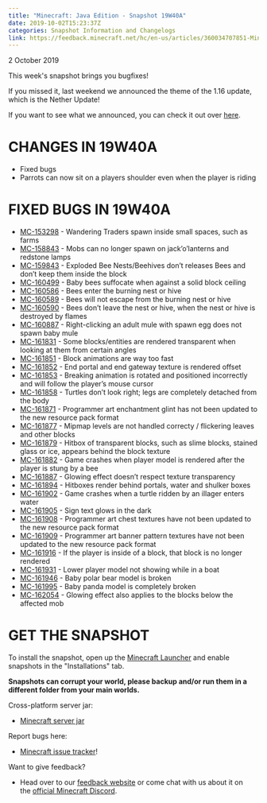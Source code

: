 ```yaml
---
title: "Minecraft: Java Edition - Snapshot 19W40A"
date: 2019-10-02T15:23:37Z
categories: Snapshot Information and Changelogs
link: https://feedback.minecraft.net/hc/en-us/articles/360034707851-Minecraft-Java-Edition-Snapshot-19W40A
---
```


2 October 2019

This week's snapshot brings you bugfixes!

If you missed it, last weekend we announced the theme of the 1.16 update, which is the Nether Update!

If you want to see what we announced, you can check it out over [here](https://youtu.be/leBJrc15yno).

# CHANGES IN 19W40A

- Fixed bugs
- Parrots can now sit on a players shoulder even when the player is riding

# FIXED BUGS IN 19W40A

- [MC-153298](https://bugs.mojang.com/browse/MC-153298) - Wandering Traders spawn inside small spaces, such as farms
- [MC-158843](https://bugs.mojang.com/browse/MC-158843) - Mobs can no longer spawn on jack’o’lanterns and redstone lamps
- [MC-159843](https://bugs.mojang.com/browse/MC-159843) - Exploded Bee Nests/Beehives don’t releases Bees and don’t keep them inside the block
- [MC-160499](https://bugs.mojang.com/browse/MC-160499) - Baby bees suffocate when against a solid block ceiling
- [MC-160586](https://bugs.mojang.com/browse/MC-160586) - Bees enter the burning nest or hive
- [MC-160589](https://bugs.mojang.com/browse/MC-160589) - Bees will not escape from the burning nest or hive
- [MC-160590](https://bugs.mojang.com/browse/MC-160590) - Bees don’t leave the nest or hive, when the nest or hive is destroyed by flames
- [MC-160887](https://bugs.mojang.com/browse/MC-160887) - Right-clicking an adult mule with spawn egg does not spawn baby mule
- [MC-161831](https://bugs.mojang.com/browse/MC-161831) - Some blocks/entities are rendered transparent when looking at them from certain angles
- [MC-161851](https://bugs.mojang.com/browse/MC-161851) - Block animations are way too fast
- [MC-161852](https://bugs.mojang.com/browse/MC-161852) - End portal and end gateway texture is rendered offset
- [MC-161853](https://bugs.mojang.com/browse/MC-161853) - Breaking animation is rotated and positioned incorrectly and will follow the player’s mouse cursor
- [MC-161858](https://bugs.mojang.com/browse/MC-161858) - Turtles don’t look right; legs are completely detached from the body
- [MC-161871](https://bugs.mojang.com/browse/MC-161871) - Programmer art enchantment glint has not been updated to the new resource pack format
- [MC-161877](https://bugs.mojang.com/browse/MC-161877) - Mipmap levels are not handled correcty / flickering leaves and other blocks
- [MC-161879](https://bugs.mojang.com/browse/MC-161879) - Hitbox of transparent blocks, such as slime blocks, stained glass or ice, appears behind the block texture
- [MC-161882](https://bugs.mojang.com/browse/MC-161882) - Game crashes when player model is rendered after the player is stung by a bee
- [MC-161887](https://bugs.mojang.com/browse/MC-161887) - Glowing effect doesn’t respect texture transparency
- [MC-161894](https://bugs.mojang.com/browse/MC-161894) - Hitboxes render behind portals, water and shulker boxes
- [MC-161902](https://bugs.mojang.com/browse/MC-161902) - Game crashes when a turtle ridden by an illager enters water
- [MC-161905](https://bugs.mojang.com/browse/MC-161905) - Sign text glows in the dark
- [MC-161908](https://bugs.mojang.com/browse/MC-161908) - Programmer art chest textures have not been updated to the new resource pack format
- [MC-161909](https://bugs.mojang.com/browse/MC-161909) - Programmer art banner pattern textures have not been updated to the new resource pack format
- [MC-161916](https://bugs.mojang.com/browse/MC-161916) - If the player is inside of a block, that block is no longer rendered
- [MC-161931](https://bugs.mojang.com/browse/MC-161931) - Lower player model not showing while in a boat
- [MC-161946](https://bugs.mojang.com/browse/MC-161946) - Baby polar bear model is broken
- [MC-161995](https://bugs.mojang.com/browse/MC-161995) - Baby panda model is completely broken
- [MC-162054](https://bugs.mojang.com/browse/MC-162054) - Glowing effect also applies to the blocks below the affected mob

# GET THE SNAPSHOT

To install the snapshot, open up the [Minecraft Launcher](https://www.minecraft.net/download.html) and enable snapshots in the "Installations" tab.

**Snapshots can corrupt your world, please backup and/or run them in a different folder from your main worlds.**

Cross-platform server jar:

- [Minecraft server jar](https://launcher.mojang.com/v1/objects/7f3c050c9540cfe69d3bf8eff3ca0a38f98b6aef/server.jar)

Report bugs here:

- [Minecraft issue tracker](https://bugs.mojang.com/browse/MC)!

Want to give feedback?

- Head over to our [feedback website](http://aka.ms/snapshotfeedback) or come chat with us about it on the [official Minecraft Discord](https://discordapp.com/invite/minecraft).
